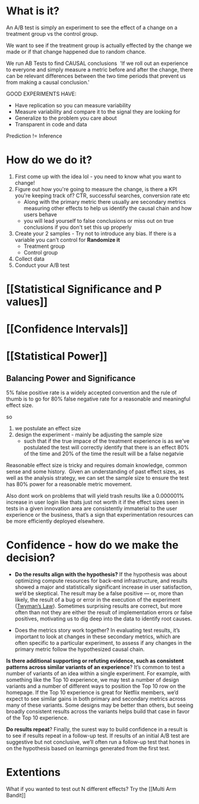 # What is it? 
An A/B test is simply an experiment to see the effect of a change on a treatment group vs the control group. 

We want to see if the treatment group is actually effected by the change we made or if that change happened due to random chance. 

We run AB Tests to find CAUSAL conclusions 
 'If we roll out an experience to everyone and simply measure a metric before and after the change, there can be relevant differences between the two time periods that prevent us from making a causal conclusion.'


GOOD EXPERIMENTS HAVE:
- Have replication so you can measure variability
- Measure variability and compare it to the signal they are looking for
- Generalize to the problem you care about
- Transparent in code and data


Prediction != Inference

# How do we do it?
1) First come up with the idea lol - you need to know what you want to change!
2) Figure out how you're going to measure the change, is there a KPI you're keeping track of? CTR, successful searches, conversion rate etc
	- Along with the primary metric there usually are secondary metrics measuring other effects to help us identify the causal chain and how users behave
	- you will lead yourself to false conclusions or miss out on true conclusions if you don't set this up properly
3) Create your 2 samples - Try not to introduce any bias. If there is a variable you can't control for **Randomize it**
	- Treatment group 
	- Control group 
4) Collect data 
5) Conduct your A/B test

# [[Statistical Significance and P values]]
# [[Confidence Intervals]]
# [[Statistical Power]]

## Balancing Power and Significance
5% false positive rate is a widely accepted convention and the rule of thumb is to go for 80% false negative rate for a reasonable and meaningful effect size. 

so 

1) we postulate an effect size 
2) design the experiment - mainly be adjusting the sample size
	- such that if the true impace of the treatment experience is as we've postulated the test will correctly identify that there is an effect 80% of the time and 20% of the time the result will be a false negatvie 


Reasonable effect size is tricky and requires domain knowledge, common sense and some history.
 Given an understanding of past effect sizes, as well as the analysis strategy, we can set the sample size to ensure the test has 80% power for a reasonable metric movement.


Also dont work on problems that will yield trash results like a 0.000001% increase in user login like thats just not worth it
if the effect sizes seen in tests in a given innovation area are consistently immaterial to the user experience or the business, that’s a sign that experimentation resources can be more efficiently deployed elsewhere.

# Confidence - how do we make the decision? 
-   **Do the results align with the hypothesis?** If the hypothesis was about optimizing compute resources for back-end infrastructure, and results showed a major and statistically significant increase in user satisfaction, we’d be skeptical. The result may be a false positive — or, more than likely, the result of a bug or error in the execution of the experiment ([Twyman’s Law](https://en.wikipedia.org/wiki/Twyman%27s_law)). Sometimes surprising results are correct, but more often than not they are either the result of implementation errors or false positives, motivating us to dig deep into the data to identify root causes.

- Does the metrics story work together?  In evaluating test results, it’s important to look at changes in these secondary metrics, which are often specific to a particular experiment, to assess if any changes in the primary metric follow the hypothesized causal chain.

**Is there additional supporting or refuting evidence, such as consistent patterns across similar variants of an experience**? It’s common to test a number of variants of an idea within a single experiment. For example, with something like the Top 10 experience, we may test a number of design variants and a number of different ways to position the Top 10 row on the homepage. If the Top 10 experience is great for Netflix members, we’d expect to see similar gains in both primary and secondary metrics across many of these variants. Some designs may be better than others, but seeing broadly consistent results across the variants helps build that case in favor of the Top 10 experience.

**Do results repeat**? Finally, the surest way to build confidence in a result is to see if results repeat in a follow-up test. If results of an initial A/B test are suggestive but not conclusive, we’ll often run a follow-up test that hones in on the hypothesis based on learnings generated from the first test.



# Extentions
What if you wanted to test out N different effects? Try the [[Multi Arm Bandit]]
